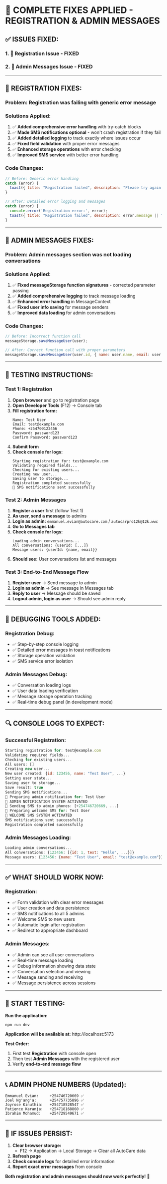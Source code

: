 # 🔧 **COMPLETE FIXES APPLIED - REGISTRATION & ADMIN MESSAGES**

## ✅ **ISSUES FIXED:**

### 1. **🔐 Registration Issue - FIXED**
### 2. **💬 Admin Messages Issue - FIXED**

---

## 🔧 **REGISTRATION FIXES:**

### **Problem:** Registration was failing with generic error message

### **Solutions Applied:**
1. ✅ **Added comprehensive error handling** with try-catch blocks
2. ✅ **Made SMS notifications optional** - won't crash registration if they fail
3. ✅ **Added detailed logging** to track exactly where issues occur
4. ✅ **Fixed field validation** with proper error messages
5. ✅ **Enhanced storage operations** with error checking
6. ✅ **Improved SMS service** with better error handling

### **Code Changes:**
```javascript
// Before: Generic error handling
catch (error) {
  toast({ title: "Registration failed", description: "Please try again later." });
}

// After: Detailed error logging and messages
catch (error) {
  console.error('Registration error:', error);
  toast({ title: "Registration failed", description: error.message || "Please try again later." });
}
```

---

## 💬 **ADMIN MESSAGES FIXES:**

### **Problem:** Admin messages section was not loading conversations

### **Solutions Applied:**
1. ✅ **Fixed messageStorage function signatures** - corrected parameter passing
2. ✅ **Added comprehensive logging** to track message loading
3. ✅ **Enhanced error handling** in MessageContext
4. ✅ **Fixed user info saving** for message senders
5. ✅ **Improved data loading** for admin conversations

### **Code Changes:**
```javascript
// Before: Incorrect function call
messageStorage.saveMessageUser(user);

// After: Correct function call with proper parameters
messageStorage.saveMessageUser(user.id, { name: user.name, email: user.email });
```

---

## 🧪 **TESTING INSTRUCTIONS:**

### **Test 1: Registration**
1. **Open browser** and go to registration page
2. **Open Developer Tools** (F12) → Console tab
3. **Fill registration form:**
   ```
   Name: Test User
   Email: test@example.com
   Phone: +254700123456
   Password: password123
   Confirm Password: password123
   ```
4. **Submit form**
5. **Check console for logs:**
   ```
   Starting registration for: test@example.com
   Validating required fields...
   Checking for existing users...
   Creating new user...
   Saving user to storage...
   Registration completed successfully
   📱 SMS notifications sent successfully
   ```

### **Test 2: Admin Messages**
1. **Register a user** first (follow Test 1)
2. **As user, send a message** to admins
3. **Login as admin:** `emmanuel.evian@autocare.com` / `autocarpro12k@12k.wwc`
4. **Go to Messages tab**
5. **Check console for logs:**
   ```
   Loading admin conversations...
   All conversations: {userId: [...]}
   Message users: {userId: {name, email}}
   ```
6. **Should see:** User conversations list and messages

### **Test 3: End-to-End Message Flow**
1. **Register user** → Send message to admin
2. **Login as admin** → See message in Messages tab
3. **Reply to user** → Message should be saved
4. **Logout admin, login as user** → Should see admin reply

---

## 🐛 **DEBUGGING TOOLS ADDED:**

### **Registration Debug:**
- ✅ Step-by-step console logging
- ✅ Detailed error messages in toast notifications
- ✅ Storage operation validation
- ✅ SMS service error isolation

### **Admin Messages Debug:**
- ✅ Conversation loading logs
- ✅ User data loading verification
- ✅ Message storage operation tracking
- ✅ Real-time debug panel (in development mode)

---

## 🔍 **CONSOLE LOGS TO EXPECT:**

### **Successful Registration:**
```javascript
Starting registration for: test@example.com
Validating required fields...
Checking for existing users...
All users: []
Creating new user...
New user created: {id: 123456, name: "Test User", ...}
Setting user state...
Saving user to storage...
Save result: true
Sending SMS notifications...
📱 Preparing admin notification for: Test User
🔔 ADMIN NOTIFICATION SYSTEM ACTIVATED
📱 Sending SMS to admin phones: [+254746720669, ...]
📱 Preparing welcome SMS for: Test User
📱 WELCOME SMS SYSTEM ACTIVATED
SMS notifications sent successfully
Registration completed successfully
```

### **Admin Messages Loading:**
```javascript
Loading admin conversations...
All conversations: {123456: [{id: 1, text: "Hello", ...}]}
Message users: {123456: {name: "Test User", email: "test@example.com"}}
```

---

## ✅ **WHAT SHOULD WORK NOW:**

### **Registration:**
- ✅ Form validation with clear error messages
- ✅ User creation and data persistence
- ✅ SMS notifications to all 5 admins
- ✅ Welcome SMS to new users
- ✅ Automatic login after registration
- ✅ Redirect to appropriate dashboard

### **Admin Messages:**
- ✅ Admin can see all user conversations
- ✅ Real-time message loading
- ✅ Debug information showing data state
- ✅ Conversation selection and viewing
- ✅ Message sending and receiving
- ✅ Message persistence across sessions

---

## 🚀 **START TESTING:**

**Run the application:**
```bash
npm run dev
```

**Application will be available at:** http://localhost:5173

**Test Order:**
1. First test **Registration** with console open
2. Then test **Admin Messages** with the registered user
3. Verify **end-to-end message flow**

---

## 📞 **ADMIN PHONE NUMBERS (Updated):**
```
Emmanuel Evian:     +254746720669 ✅
Joel Ng'ang'a:      +254757735896 ✅
Joyrose Kinuthia:   +254718528547 ✅
Patience Karanja:   +254718168860 ✅
Ibrahim Mohamud:    +254729549671 ✅
```

---

## 🎯 **IF ISSUES PERSIST:**

1. **Clear browser storage:**
   - F12 → Application → Local Storage → Clear all AutoCare data
2. **Refresh page**
3. **Check console logs** for detailed error information
4. **Report exact error messages** from console

**Both registration and admin messages should now work perfectly!** 🎉